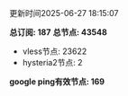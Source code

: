 更新时间2025-06-27 18:15:07

**总订阅: 187**
**总节点: 43548**
- vless节点: 23622
- hysteria2节点: 2

**google ping有效节点: 169**
